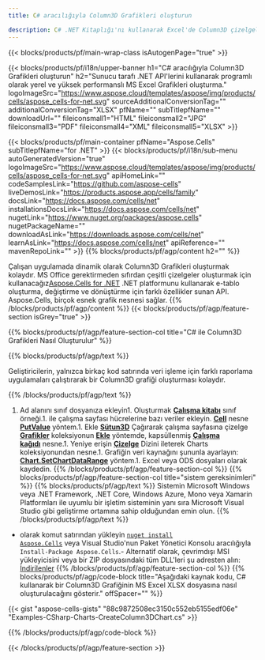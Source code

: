 ```yaml
---
title: C# aracılığıyla Column3D Grafikleri oluşturun

description: C# .NET Kitaplığı'nı kullanarak Excel'de Column3D çizelgeleri oluşturmak için örnek kod. VB.NET, Asp.NET veya herhangi bir .NET tabanlı uygulama içinde MS Excel'e bir Column3D grafiği oluşturmak için bu kodu kullanın.
---
```

{{< blocks/products/pf/main-wrap-class isAutogenPage="true" >}}

{{< blocks/products/pf/i18n/upper-banner h1="C# aracılığıyla Column3D Grafikleri oluşturun" h2="Sunucu tarafı .NET API\'lerini kullanarak programlı olarak yerel ve yüksek performanslı MS Excel Grafikleri oluşturma." logoImageSrc="https://www.aspose.cloud/templates/aspose/img/products/cells/aspose_cells-for-net.svg" sourceAdditionalConversionTag="" additionalConversionTag="XLSX" pfName="" subTitlepfName="" downloadUrl="" fileiconsmall1="HTML" fileiconsmall2="JPG" fileiconsmall3="PDF" fileiconsmall4="XML" fileiconsmall5="XLSX" >}}

{{< blocks/products/pf/main-container pfName="Aspose.Cells" subTitlepfName="for .NET" >}}
{{< blocks/products/pf/i18n/sub-menu autoGeneratedVersion="true" logoImageSrc="https://www.aspose.cloud/templates/aspose/img/products/cells/aspose_cells-for-net.svg" apiHomeLink="" codeSamplesLink="https://github.com/aspose-cells" liveDemosLink="https://products.aspose.app/cells/family" docsLink="https://docs.aspose.com/cells/net" installationsDocsLink="https://docs.aspose.com/cells/net" nugetLink="https://www.nuget.org/packages/aspose.cells" nugetPackageName="" downloadAsLink="https://downloads.aspose.com/cells/net" learnAsLink="https://docs.aspose.com/cells/net" apiReference="" mavenRepoLink="" >}}
{{% blocks/products/pf/agp/content h2="" %}}

Çalışan uygulamada dinamik olarak Column3D Grafikleri oluşturmak kolaydır. MS Office gerektirmeden sıfırdan çeşitli çizelgeler oluşturmak için kullanacağız[Aspose.Cells for .NET](https://products.aspose.com/cells/net)  .NET platformunu kullanarak e-tablo oluşturma, değiştirme ve dönüştürme için farklı özellikler sunan API. Aspose.Cells, birçok esnek grafik nesnesi sağlar.
{{% /blocks/products/pf/agp/content %}}
{{< blocks/products/pf/agp/feature-section isGrey="true" >}}

{{% blocks/products/pf/agp/feature-section-col title="C# ile Column3D Grafikleri Nasıl Oluşturulur" %}}

{{% blocks/products/pf/agp/text %}}

Geliştiricilerin, yalnızca birkaç kod satırında veri işleme için farklı raporlama uygulamaları çalıştırarak bir Column3D grafiği oluşturması kolaydır.

{{% /blocks/products/pf/agp/text %}}

1. Ad alanını sınıf dosyanıza ekleyin1. Oluşturmak [**Çalışma kitabı**](https://reference.aspose.com/cells/net/aspose.cells/workbook) sınıf örneği.1. ile çalışma sayfası hücrelerine bazı veriler ekleyin. [**Cell**](https://reference.aspose.com/cells/net/aspose.cells/cell) nesne [**PutValue**](https://reference.aspose.com/cells/net/aspose.cells/cell/methods/putvalue/index) yöntem.1. Ekle [**Sütun3D**](https://reference.aspose.com/cells/net/aspose.cells.charts/charttype) Çağırarak çalışma sayfasına çizelge [**Grafikler**](https://reference.aspose.com/cells/net/aspose.cells.charts/chartcollection) koleksiyonun [**Ekle**](https://reference.aspose.com/cells/net/aspose.cells.charts/chartcollection/methods/add) yöntemde, kapsüllenmiş [**Çalışma kağıdı**](https://reference.aspose.com/cells/net/aspose.cells/worksheet) nesne.1. Yeniye erişin [**Çizelge**](https://reference.aspose.com/cells/net/aspose.cells.charts/chart) Dizini ileterek Charts koleksiyonundan nesne.1. Grafiğin veri kaynağını şununla ayarlayın: [**Chart.SetChartDataRange**](https://https://reference.aspose.com/cells/net/aspose.cells.charts/chart/methods/setchartdatarange) yöntem.1. Excel veya ODS dosyaları olarak kaydedin.
{{% /blocks/products/pf/agp/feature-section-col %}}
{{% blocks/products/pf/agp/feature-section-col title="sistem gereksinimleri" %}}
{{% blocks/products/pf/agp/text %}}
Sistemin Microsoft Windows veya .NET Framework, .NET Core, Windows Azure, Mono veya Xamarin Platformları ile uyumlu bir işletim sisteminin yanı sıra Microsoft Visual Studio gibi geliştirme ortamına sahip olduğundan emin olun.
{{% /blocks/products/pf/agp/text %}}
- olarak komut satırından yükleyin <code><a href="https://downloads.aspose.com/cells/net">nuget install Aspose.Cells</a></code> veya Visual Studio'nun Paket Yönetici Konsolu aracılığıyla <code>Install-Package Aspose.Cells</code>.- Alternatif olarak, çevrimdışı MSI yükleyicisini veya bir ZIP dosyasındaki tüm DLL'leri şu adresten alın: <a href="https://downloads.aspose.com/cells/net">İndirilenler</a>
{{% /blocks/products/pf/agp/feature-section-col %}}
{{% blocks/products/pf/agp/code-block title="Aşağıdaki kaynak kodu, C# kullanarak bir Column3D Grafiğinin MS Excel XLSX dosyasına nasıl oluşturulacağını gösterir." offSpacer="" %}}

{{< gist "aspose-cells-gists" "88c9872508ec3150c552eb5155edf06e" "Examples-CSharp-Charts-CreateColumn3DChart.cs" >}}

{{% /blocks/products/pf/agp/code-block %}}

{{< /blocks/products/pf/agp/feature-section >}}

<!-- aboutfile Starts -->
